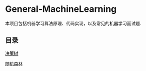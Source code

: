 # General-MachineLearning
本项目包括机器学习算法原理、代码实现，以及常见的机器学习面试题. 

## 目录

[决策树](Decisiontree/README.md)

[随机森林](Randomforest/README.md)

